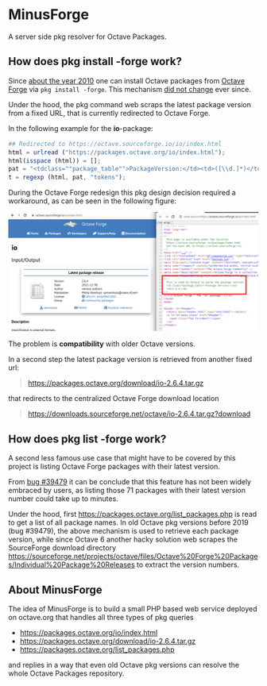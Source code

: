 # MinusForge

A server side pkg resolver for Octave Packages.

## How does pkg install -forge work?

Since
[about the year 2010](https://hg.savannah.gnu.org/hgweb/octave/annotate/76aba4305f1f/scripts/pkg/get_forge_pkg.m)
one can install Octave packages from
[Octave Forge](https://octave.sourceforge.io)
via `pkg install -forge`.
This mechanism
[did not change](https://hg.savannah.gnu.org/hgweb/octave/annotate/670a0d878af1/scripts/pkg/private/get_forge_pkg.m)
ever since.

Under the hood,
the pkg command web scraps the latest package version from a fixed URL,
that is currently redirected to Octave Forge.

In the following example for the **io**-package:
```octave
## Redirected to https://octave.sourceforge.io/io/index.html
html = urlread ("https://packages.octave.org/io/index.html");
html(isspace (html)) = [];
pat = "<tdclass=""package_table"">PackageVersion:</td><td>([\\d.]*)</td>";
t = regexp (html, pat, "tokens");
```

During the Octave Forge redesign this pkg design decision required a workaround,
as can be seen in the following figure:

[![Octave Forge io package](forge_io.png)](forge_io.png)

The problem is **compatibility** with older Octave versions.

In a second step the latest package version is retrieved from another fixed url:

> https://packages.octave.org/download/io-2.6.4.tar.gz

that redirects to the centralized Octave Forge download location

> https://downloads.sourceforge.net/octave/io-2.6.4.tar.gz?download


## How does pkg list -forge work?

A second less famous use case that might have to be covered by this project
is listing Octave Forge packages with their latest version.

From [bug #39479](https://savannah.gnu.org/bugs/?39479)
it can be conclude that this feature has not been widely embraced by users,
as listing those 71 packages with their latest version number could take
up to minutes.

Under the hood,
first <https://packages.octave.org/list_packages.php> is read to get a list
of all package names.
In old Octave pkg versions before 2019 (bug #39479),
the above mechanism is used to retrieve each package version,
while since Octave 6 another hacky solution web scrapes the SourceForge
download directory
<https://sourceforge.net/projects/octave/files/Octave%20Forge%20Packages/Individual%20Package%20Releases>
to extract the version numbers.


## About MinusForge

The idea of MinusForge is to build a small PHP based web service
deployed on octave.org that handles all three types of pkg queries

- https://packages.octave.org/io/index.html
- https://packages.octave.org/download/io-2.6.4.tar.gz
- https://packages.octave.org/list_packages.php

and replies in a way that even old Octave pkg versions can resolve
the whole Octave Packages repository.
